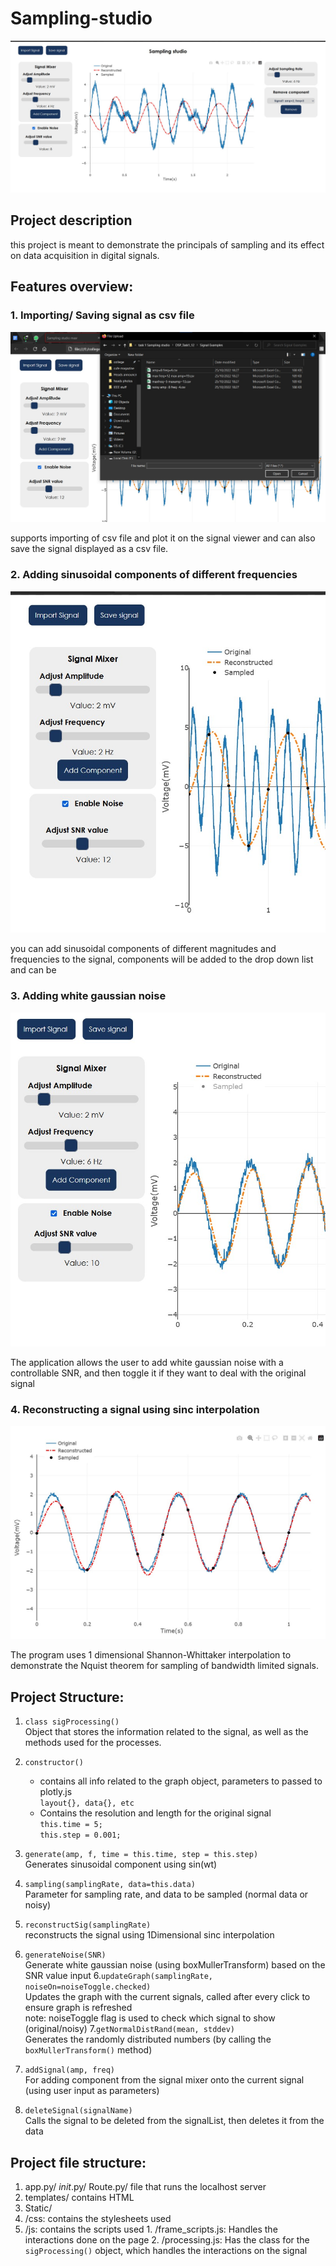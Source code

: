 # Sampling-studio
![general project photo](screenshots/home_page.jpg)

<!-- ## Table of contents:
1. [Project description](#description)
2. [Features Overview](#overview)
3. [Code explanation](#codepart) -->

## Project description <a name="description"></a>
this project is meant to demonstrate the principals of sampling and its effect on data acquisition in digital signals.

## Features overview: <a name="overview"></a>
  ### 1. Importing/ Saving signal as csv file
  ![import section photo](screenshots/import_section.jpg)


  supports importing of csv file and plot it on the signal viewer
  and can also save the signal displayed as a csv file.

  ### 2. Adding sinusoidal components of different frequencies

  ![composer section photo](screenshots/composer_section.jpg)

  you can add sinusoidal components of different magnitudes and frequencies to the signal, components will be added to the drop down list and can be

  ### 3. Adding white gaussian noise
  ![noise section photo](screenshots/noise_section.jpg)

  The application allows the user to add white gaussian noise with a controllable SNR, and then toggle it if they want to deal with the original signal

  ### 4. Reconstructing a signal using sinc interpolation
  ![reconstruction section photo](screenshots/reconstruction_section.jpg)

  The program uses 1 dimensional Shannon-Whittaker interpolation to demonstrate the Nquist theorem for sampling of bandwidth limited signals.

## Project Structure:
1. `class sigProcessing()` \
  Object that stores the information related to the signal, as well as the methods used for the processes.
  1. `constructor()`
      * contains all info related to the graph object, parameters to passed to plotly.js\
      `layout{}, data{}, etc`
      * Contains the resolution and length for the original signal\
      `this.time = 5;`\
      `this.step = 0.001;`

  2. `generate(amp, f, time = this.time, step = this.step)`\
    Generates sinusoidal component using sin(wt)
  3. `sampling(samplingRate, data=this.data)`\
   Parameter for sampling rate, and data to be sampled (normal data or noisy)
  4. `reconstructSig(samplingRate)` \
  reconstructs the signal using 1Dimensional sinc interpolation
  5. `generateNoise(SNR)` \
  Generate white gaussian noise (using boxMullerTransform) based on the SNR value input
  6.`updateGraph(samplingRate, noiseOn=noiseToggle.checked)` \
  Updates the graph with the current signals, called after every click to ensure graph is refreshed \
  note: noiseToggle flag is used to check which signal to show (original/noisy)
  7.`getNormalDistRand(mean, stddev)` \
  Generates the randomly distributed numbers (by calling the `boxMullerTransform()` method)
  8. `addSignal(amp, freq)` \
  For adding component from the signal mixer onto the current signal (using user input as parameters)
  9. `deleteSignal(signalName)` \
  Calls the signal to be deleted from the signalList, then deletes it from the data

## Project file structure:

1. app.py/ _init_.py/ Route.py/ file that runs the localhost server
2. templates/ contains HTML
2. Static/
  1. /css: contains the stylesheets used
  2. /js: contains the scripts used
    1. /frame_scripts.js: Handles the interactions done on the page
    2. /processing.js: Has the class for the `sigProcessing()` object, which handles the interactions on the signal
